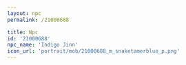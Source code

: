 ```yaml
---
layout: npc
permalink: /21000688

title: Npc
id: '21000688'
npc_name: 'Indigo Jinn'
icon_url: 'portrait/mob/21000688_m_snaketamerblue_p.png'
---
```

